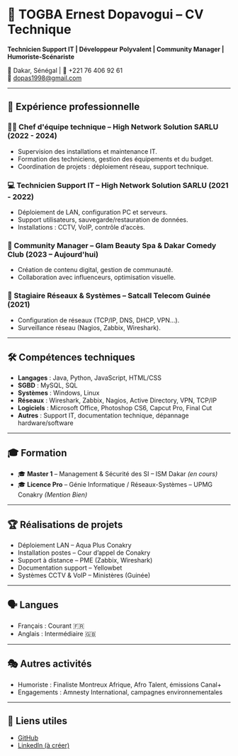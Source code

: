 
# 📄 TOGBA Ernest Dopavogui – CV Technique

**Technicien Support IT | Développeur Polyvalent | Community Manager | Humoriste-Scénariste**

📍 Dakar, Sénégal | 📱 +221 76 406 92 61  
📧 dopas1998@gmail.com

---

## 💼 Expérience professionnelle

### 🧑‍💻 Chef d'équipe technique – High Network Solution SARLU (2022 - 2024)
- Supervision des installations et maintenance IT.
- Formation des techniciens, gestion des équipements et du budget.
- Coordination de projets : déploiement réseau, support technique.

### 💻 Technicien Support IT – High Network Solution SARLU (2021 - 2022)
- Déploiement de LAN, configuration PC et serveurs.
- Support utilisateurs, sauvegarde/restauration de données.
- Installations : CCTV, VoIP, contrôle d’accès.

### 📲 Community Manager – Glam Beauty Spa & Dakar Comedy Club (2023 – Aujourd'hui)
- Création de contenu digital, gestion de communauté.
- Collaboration avec influenceurs, optimisation visuelle.

### 🧪 Stagiaire Réseaux & Systèmes – Satcall Telecom Guinée (2021)
- Configuration de réseaux (TCP/IP, DNS, DHCP, VPN…).
- Surveillance réseau (Nagios, Zabbix, Wireshark).

---

## 🛠️ Compétences techniques

- **Langages** : Java, Python, JavaScript, HTML/CSS
- **SGBD** : MySQL, SQL
- **Systèmes** : Windows, Linux
- **Réseaux** : Wireshark, Zabbix, Nagios, Active Directory, VPN, TCP/IP
- **Logiciels** : Microsoft Office, Photoshop CS6, Capcut Pro, Final Cut
- **Autres** : Support IT, documentation technique, dépannage hardware/software

---

## 🎓 Formation

- 🎓 **Master 1** – Management & Sécurité des SI – ISM Dakar *(en cours)*
- 🎓 **Licence Pro** – Génie Informatique / Réseaux-Systèmes – UPMG Conakry *(Mention Bien)*

---

## 🏆 Réalisations de projets

- Déploiement LAN – Aqua Plus Conakry
- Installation postes – Cour d’appel de Conakry
- Support à distance – PME (Zabbix, Wireshark)
- Documentation support – Yellowbet
- Systèmes CCTV & VoIP – Ministères (Guinée)

---

## 🗣️ Langues

- Français : Courant 🇫🇷
- Anglais : Intermédiaire 🇬🇧

---

## 🎭 Autres activités

- Humoriste : Finaliste Montreux Afrique, Afro Talent, émissions Canal+
- Engagements : Amnesty International, campagnes environnementales

---

## 🔗 Liens utiles

- [GitHub](https://github.com/ton_profil)
- [LinkedIn (à créer)](https://linkedin.com/in/ernestdopavogui)
